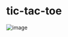 # tic-tac-toe
![image](https://user-images.githubusercontent.com/83494657/121785543-fd1ee680-cbd7-11eb-9a3e-f4aabb99054c.png)

